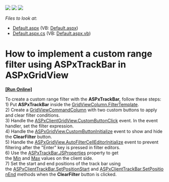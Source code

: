 <!-- default badges list -->
![](https://img.shields.io/endpoint?url=https://codecentral.devexpress.com/api/v1/VersionRange/128540742/15.2.7%2B)
[![](https://img.shields.io/badge/Open_in_DevExpress_Support_Center-FF7200?style=flat-square&logo=DevExpress&logoColor=white)](https://supportcenter.devexpress.com/ticket/details/T361539)
[![](https://img.shields.io/badge/📖_How_to_use_DevExpress_Examples-e9f6fc?style=flat-square)](https://docs.devexpress.com/GeneralInformation/403183)
<!-- default badges end -->
<!-- default file list -->
*Files to look at*:

* [Default.aspx](./CS/Default.aspx) (VB: [Default.aspx](./VB/Default.aspx))
* [Default.aspx.cs](./CS/Default.aspx.cs) (VB: [Default.aspx.vb](./VB/Default.aspx.vb))
<!-- default file list end -->
# How to implement a custom range filter using ASPxTrackBar in ASPxGridView
<!-- run online -->
**[[Run Online]](https://codecentral.devexpress.com/t361539/)**
<!-- run online end -->


<p>To create a custom range filter with the <strong>ASPxTrackBar,</strong> follow these steps:<br>1) Put <strong>ASPxTrackBar</strong> inside the <a href="https://documentation.devexpress.com/#AspNet/DevExpressWebGridViewColumn_FilterTemplatetopic">GridViewColumn.FilterTemplate</a>. <br>2) Create a <a href="https://documentation.devexpress.com/#AspNet/clsDevExpressWebGridViewCommandColumntopic">GridViewCommandColumn</a> with two custom buttons to apply and clear filter conditions. <br>3) Handle the <a href="https://documentation.devexpress.com/#AspNet/DevExpressWebScriptsASPxClientGridView_CustomButtonClicktopic">ASPxClientGridView.CustomButtonClick</a> event. In the event handler, set the filter expression. <br>4) Handle the <a href="https://documentation.devexpress.com/#AspNet/DevExpressWebASPxGridView_CustomButtonInitializetopic">ASPxGridView.CustomButtonInitialize</a> event to show and hide the <strong>ClearFilter</strong> button.<br>5) Handle the <a href="https://documentation.devexpress.com/#AspNet/DevExpressWebASPxGridView_AutoFilterCellEditorInitializetopic">ASPxGridView.AutoFilterCellEditorInitialize</a> event to prevent filtering after the "Enter" key is pressed in filter editors.<br>6) Use the <a href="https://documentation.devexpress.com/#AspNet/DevExpressWebASPxEditBase_JSPropertiestopic">ASPxTrackBar.JSProperties</a> property to get the <a href="https://documentation.devexpress.com/#AspNet/DevExpressWebASPxTrackBar_MinValuetopic">Min</a> and <a href="https://documentation.devexpress.com/#AspNet/DevExpressWebASPxTrackBar_MaxValuetopic">Max</a> values on the client side. <br>7) Set the start and end positions of the track bar using the <a href="https://documentation.devexpress.com/#AspNet/DevExpressWebScriptsASPxClientTrackBar_SetPositionStarttopic">ASPxClientTrackBar.SetPositionStart</a> and <a href="https://documentation.devexpress.com/#AspNet/DevExpressWebScriptsASPxClientTrackBar_SetPositionEndtopic">ASPxClientTrackBar.SetPositionEnd</a> methods when the <strong>ClearFilter</strong> button is clicked.</p>

<br/>


